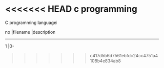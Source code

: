 <<<<<<< HEAD
c programming 
=======
C programming languagei

no	|filename		|description
_________________________________________________________________________________
1	|0-
>>>>>>> c417d5b6d7561ebfdc24cc4751a4108b4e834ab8
